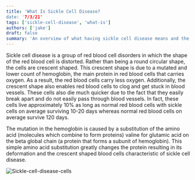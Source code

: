 ```yaml
---
title: 'What Is Sickle Cell Disease?
date: '7/3/21'
tags: ['sickle-cell-disease', 'what-is']
authors: ['jake']
draft: false
summary: 'An overview of what having sickle cell disease means and the probable causes and risk factors associated with it.'
---
```

Sickle cell disease is a group of red blood cell disorders in which the shape of the red blood cell is distorted. Rather than being a round circular shape, the cells are crescent shaped. This crescent shape is due to a mutated and lower count of hemoglobin, the main protein in red blood cells that carries oxygen. As a result, the red blood cells carry less oxygen. Additionally, the crescent shape also enables red blood cells to clog and get stuck in blood vessels. These cells also die much quicker due to the fact that they easily break apart and do not easily pass through blood vessels. In fact, these cells live approximately 10% as long as normal red blood cells with sickle cells on average surviving 10-20 days whereas normal red blood cells on average survive 120 days.

The mutation in the hemoglobin is caused by a substitution of the amino acid (molecules which combine to form proteins) valine for glutamic acid on the beta global chain (a protein that forms a subunit of hemoglobin). This simple amino acid substitution greatly changes the protein resulting in its deformation and the crescent shaped blood cells characteristic of sickle cell disease.

![Sickle-cell-disease-cells](https://www.isala.nl/media/28171/sickled-red-blood-cells-rechtenvrij.jpg)
